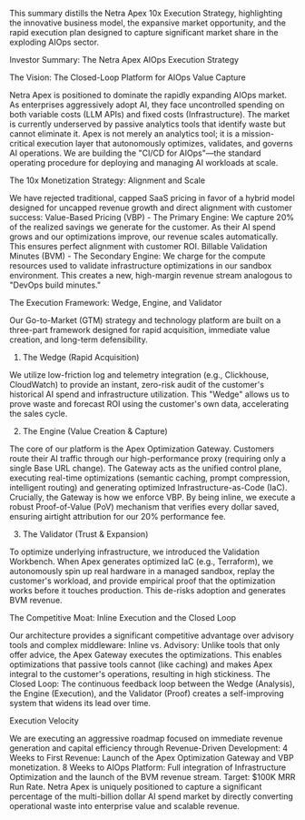 This summary distills the Netra Apex 10x Execution Strategy, highlighting the innovative business model, the expansive market opportunity, and the rapid execution plan designed to capture significant market share in the exploding AIOps sector.

Investor Summary: The Netra Apex AIOps Execution Strategy


The Vision: The Closed-Loop Platform for AIOps Value Capture

Netra Apex is positioned to dominate the rapidly expanding AIOps market. As enterprises aggressively adopt AI, they face uncontrolled spending on both variable costs (LLM APIs) and fixed costs (Infrastructure). The market is currently underserved by passive analytics tools that identify waste but cannot eliminate it.
Apex is not merely an analytics tool; it is a mission-critical execution layer that autonomously optimizes, validates, and governs AI operations. We are building the "CI/CD for AIOps"—the standard operating procedure for deploying and managing AI workloads at scale.

The 10x Monetization Strategy: Alignment and Scale

We have rejected traditional, capped SaaS pricing in favor of a hybrid model designed for uncapped revenue growth and direct alignment with customer success:
Value-Based Pricing (VBP) - The Primary Engine: We capture 20% of the realized savings we generate for the customer. As their AI spend grows and our optimizations improve, our revenue scales automatically. This ensures perfect alignment with customer ROI.
Billable Validation Minutes (BVM) - The Secondary Engine: We charge for the compute resources used to validate infrastructure optimizations in our sandbox environment. This creates a new, high-margin revenue stream analogous to "DevOps build minutes."

The Execution Framework: Wedge, Engine, and Validator

Our Go-to-Market (GTM) strategy and technology platform are built on a three-part framework designed for rapid acquisition, immediate value creation, and long-term defensibility.

1. The Wedge (Rapid Acquisition)

We utilize low-friction log and telemetry integration (e.g., Clickhouse, CloudWatch) to provide an instant, zero-risk audit of the customer's historical AI spend and infrastructure utilization. This "Wedge" allows us to prove waste and forecast ROI using the customer's own data, accelerating the sales cycle.

2. The Engine (Value Creation & Capture)

The core of our platform is the Apex Optimization Gateway. Customers route their AI traffic through our high-performance proxy (requiring only a single Base URL change). The Gateway acts as the unified control plane, executing real-time optimizations (semantic caching, prompt compression, intelligent routing) and generating optimized Infrastructure-as-Code (IaC).
Crucially, the Gateway is how we enforce VBP. By being inline, we execute a robust Proof-of-Value (PoV) mechanism that verifies every dollar saved, ensuring airtight attribution for our 20% performance fee.

3. The Validator (Trust & Expansion)

To optimize underlying infrastructure, we introduced the Validation Workbench. When Apex generates optimized IaC (e.g., Terraform), we autonomously spin up real hardware in a managed sandbox, replay the customer's workload, and provide empirical proof that the optimization works before it touches production. This de-risks adoption and generates BVM revenue.

The Competitive Moat: Inline Execution and the Closed Loop

Our architecture provides a significant competitive advantage over advisory tools and complex middleware:
Inline vs. Advisory: Unlike tools that only offer advice, the Apex Gateway executes the optimizations. This enables optimizations that passive tools cannot (like caching) and makes Apex integral to the customer's operations, resulting in high stickiness.
The Closed Loop: The continuous feedback loop between the Wedge (Analysis), the Engine (Execution), and the Validator (Proof) creates a self-improving system that widens its lead over time.

Execution Velocity

We are executing an aggressive roadmap focused on immediate revenue generation and capital efficiency through Revenue-Driven Development:
4 Weeks to First Revenue: Launch of the Apex Optimization Gateway and VBP monetization.
8 Weeks to AIOps Platform: Full integration of Infrastructure Optimization and the launch of the BVM revenue stream. Target: $100K MRR Run Rate.
Netra Apex is uniquely positioned to capture a significant percentage of the multi-billion dollar AI spend market by directly converting operational waste into enterprise value and scalable revenue.
